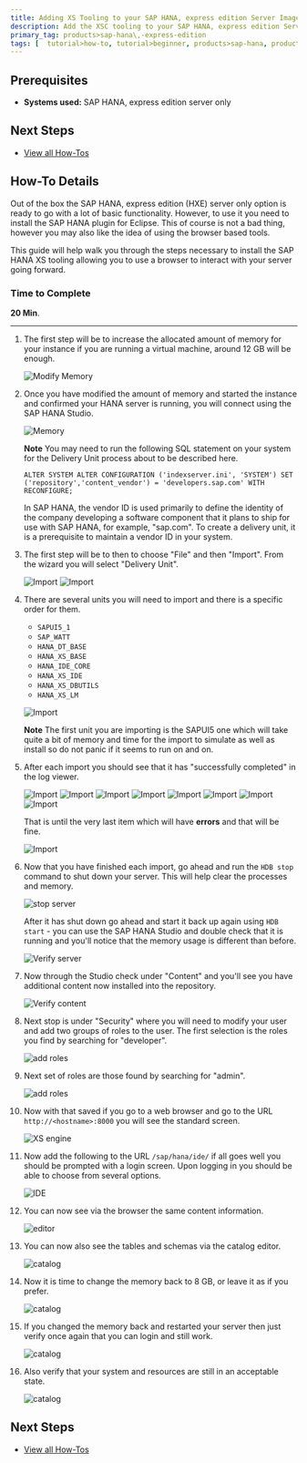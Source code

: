 ```yaml
---
title: Adding XS Tooling to your SAP HANA, express edition Server Image
description: Add the XSC tooling to your SAP HANA, express edition Server only image
primary_tag: products>sap-hana\,-express-edition 
tags: [  tutorial>how-to, tutorial>beginner, products>sap-hana, products>sap-hana\,-express-edition , products>sap-hana-studio ]
---
```

## Prerequisites  
 - **Systems used:** SAP HANA, express edition server only

## Next Steps
 - [View all How-Tos](http://www.sap.com/developer/tutorial-navigator.how-to.html)


## How-To Details
Out of the box the SAP HANA, express edition (HXE) server only option is ready to go with a lot of basic functionality. However, to use it you need to install the SAP HANA plugin for Eclipse. This of course is not a bad thing, however you may also like the idea of using the browser based tools.

This guide will help walk you through the steps necessary to install the SAP HANA XS tooling allowing you to use a browser to interact with your server going forward.

### Time to Complete
**20 Min**.

---

1. The first step will be to increase the allocated amount of memory for your instance if you are running a virtual machine, around 12 GB will be enough.

	![Modify Memory](1.png)

2. Once you have modified the amount of memory and started the instance and confirmed your HANA server is running, you will connect using the SAP HANA Studio.

	![Memory](2.png)

	**Note** You may need to run the following SQL statement on your system for the Delivery Unit process about to be described here.
	```
	ALTER SYSTEM ALTER CONFIGURATION ('indexserver.ini', 'SYSTEM') SET ('repository','content_vendor') = 'developers.sap.com' WITH RECONFIGURE;
	```

	In SAP HANA, the vendor ID is used primarily to define the identity of the company developing a software component that it plans to ship for use with SAP HANA, for example, "sap.com". To create a delivery unit, it is a prerequisite to maintain a vendor ID in your system.

3. The first step will be to then to choose "File" and then "Import". From the wizard you will select "Delivery Unit".

	![Import](3.png)
	![Import](4.png)

4. There are several units you will need to import and there is a specific order for them.

	- `SAPUI5_1`
	- `SAP_WATT`
	- `HANA_DT_BASE`
	- `HANA_XS_BASE`
	- `HANA_IDE_CORE`
	- `HANA_XS_IDE`
	- `HANA_XS_DBUTILS`
	- `HANA_XS_LM`

	![Import](5.png)

	**Note** The first unit you are importing is the SAPUI5 one which will take quite a bit of memory and time for the import to simulate as well as install so do not panic if it seems to run on and on.

5. After each import you should see that it has "successfully completed" in the log viewer.

	![Import](6.png)
	![Import](7.png)
	![Import](8.png)
	![Import](9.png)
	![Import](10.png)
	![Import](11.png)
	![Import](12.png)
	![Import](13.png)

	That is until the very last item which will have **errors** and that will be fine.

	![Import](14.png)

6. Now that you have finished each import, go ahead and run the `HDB stop` command to shut down your server. This will help clear the processes and memory.

	![stop server](15.png)

	After it has shut down go ahead and start it back up again using `HDB start` - you can use the SAP HANA Studio and double check that it is running and you'll notice that the memory usage is different than before.

	![Verify server](16.png)

7. Now through the Studio check under "Content" and you'll see you have additional content now installed into the repository.

	![Verify content](17.png)

8. Next stop is under "Security" where you will need to modify your user and add two groups of roles to the user. The first selection is the roles you find by searching for "developer".

	![add roles](18.png)

9. Next set of roles are those found by searching for "admin".

	![add roles](19.png)

10. Now with that saved if you go to a web browser and go to the URL `http://<hostname>:8000` you will see the standard screen.

	![XS engine](19a.png)

11. Now add the following to the URL `/sap/hana/ide/` if all goes well you should be prompted with a login screen. Upon logging in you should be able to choose from several options.

	![IDE](20.png)

12. You can now see via the browser the same content information.  

	![editor](21.png)

13. You can now also see the tables and schemas via the catalog editor.  

	![catalog](22.png)

14. Now it is time to change the memory back to 8 GB, or leave it as if you prefer.  

	![catalog](23.png)

15. If you changed the memory back and restarted your server then just verify once again that you can login and still work.  

	![catalog](24.png)

16. Also verify that your system and resources are still in an acceptable state.  

	![catalog](25.png)

## Next Steps
 - [View all How-Tos](http://www.sap.com/developer/tutorial-navigator.how-to.html)
